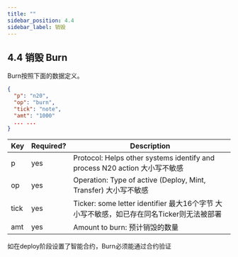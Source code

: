 ```yaml
---
title: ""
sidebar_position: 4.4
sidebar_label: 销毁
---
```


## 4.4 销毁 Burn

Burn按照下面的数据定义。

```json
{ 
  "p": "n20",
  "op": "burn",
  "tick": "note",
  "amt": "1000"
  ... ...
}
```

| Key | Required? | Description |
| :--- | :--- | --- |
| p | yes | Protocol: Helps other systems identify and process N20 action  大小写不敏感 |
| op | yes | Operation: Type of active (Deploy, Mint, Transfer) 大小写不敏感 |
| tick | yes | Ticker: some letter identifier 最大16个字节 大小写不敏感，如已存在同名Ticker则无法被部署 |
| amt | yes | Amount to burn: 预计销毁的数量 |


如在deploy阶段设置了智能合约，Burn必须能通过合约验证